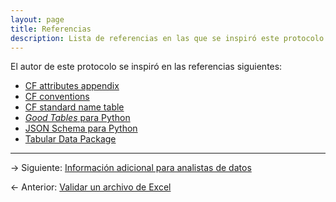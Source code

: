 ```yaml
---
layout: page
title: Referencias
description: Lista de referencias en las que se inspiró este protocolo
---
```


El autor de este protocolo se inspiró en las referencias siguientes:

- [CF attributes appendix](http://cfconventions.org/cf-conventions/cf-conventions.html#attribute-appendix)
- [CF conventions](http://en.wikipedia.org/wiki/Climate_and_Forecast_Metadata_Conventions)
- [CF standard name table](http://cfconventions.org/Data/cf-standard-names/27/build/cf-standard-name-table.html)
- [_Good Tables_ para Python](https://github.com/frictionlessdata/goodtables-py)
- [JSON Schema para Python](https://github.com/Julian/jsonschema)
- [Tabular Data Package](https://frictionlessdata.io/specs/tabular-data-package/)


---

&rarr; Siguiente: [Información adicional para analistas de datos](index.html)

&larr; Anterior: [Validar un archivo de Excel](validacion.html)
